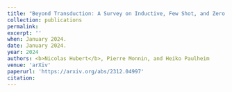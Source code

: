 ```yaml
---
title: "Beyond Transduction: A Survey on Inductive, Few Shot, and Zero Shot Link Prediction in Knowledge Graphs (under review)"
collection: publications
permalink:
excerpt: ''
when: January 2024.
date: January 2024.
year: 2024
authors: <b>Nicolas Hubert</b>, Pierre Monnin, and Heiko Paulheim
venue: 'arXiv'
paperurl: 'https://arxiv.org/abs/2312.04997'
citation:
---
```

